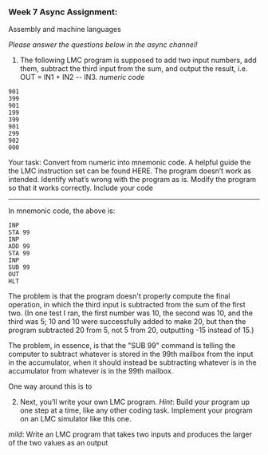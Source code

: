 ### Week 7 Async Assignment:
Assembly and machine languages

*Please answer the questions below in the async channel!*

1. The following LMC program is supposed to add two input numbers, add them, subtract the third input from the sum, and output the result, i.e. OUT = IN1 + IN2 -- IN3.
  *numeric code*
  ```
  901
  399
  901
  199
  399
  901
  299
  902
  000
  ```
Your task:
Convert from numeric into mnemonic code. A helpful guide the the LMC instruction set can be found HERE.
The program doesn’t work as intended.  Identify what’s wrong with the program as is.
Modify the program so that it works correctly. Include your code

---
In mnemonic code, the above is:
  ```
  INP
  STA 99
  INP
  ADD 99
  STA 99
  INP
  SUB 99
  OUT
  HLT
  ```
The problem is that the program doesn't properly compute the final operation, in which the third input is subtracted from the sum of the first two. (In one test I ran, the first number was 10, the second was 10, and the third was 5; 10 and 10 were successfully added to make 20, but then the program subtracted 20 from 5, not 5 from 20, outputting -15 instead of 15.)

The problem, in essence, is that the "SUB 99" command is telling the computer to subtract whatever is stored in the 99th mailbox from the input in the accumulator, when it should instead be subtracting whatever is in the accumulator from whatever is in the 99th mailbox.

One way around this is to


2. Next, you’ll write your own LMC program.  *Hint*: Build your program up one step at a time, like any other coding task. Implement your program on an LMC simulator like this one.

*mild*: Write an LMC program that takes two inputs and produces the larger of the two values as an output
